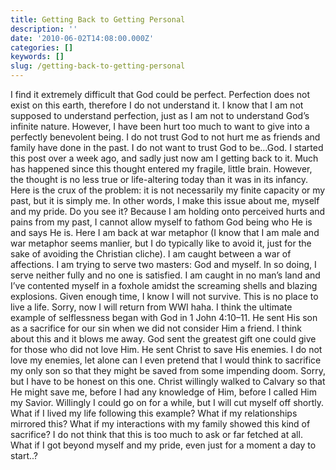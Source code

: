 ```yaml
---
title: Getting Back to Getting Personal
description: ''
date: '2010-06-02T14:08:00.000Z'
categories: []
keywords: []
slug: /getting-back-to-getting-personal
---
```

I find it extremely difficult that God could be perfect. Perfection does not exist on this earth, therefore I do not understand it. I know that I am not supposed to understand perfection, just as I am not to understand God’s infinite nature. However, I have been hurt too much to want to give into a perfectly benevolent being. I do not trust God to not hurt me as friends and family have done in the past. I do not want to trust God to be…God.
I started this post over a week ago, and sadly just now am I getting back to it. Much has happened since this thought entered my fragile, little brain. However, the thought is no less true or life-altering today than it was in its infancy.
Here is the crux of the problem: it is not necessarily my finite capacity or my past, but it is simply me. In other words, I make this issue about me, myself and my pride. Do you see it? Because I am holding onto perceived hurts and pains from my past, I cannot allow myself to fathom God being who He is and says He is.
Here I am back at war metaphor (I know that I am male and war metaphor seems manlier, but I do typically like to avoid it, just for the sake of avoiding the Christian cliche). I am caught between a war of affections. I am trying to serve two masters: God and myself. In so doing, I serve neither fully and no one is satisfied. I am caught in no man’s land and I’ve contented myself in a foxhole amidst the screaming shells and blazing explosions. Given enough time, I know I will not survive. This is no place to live a life. Sorry, now I will return from WWI haha.
I think the ultimate example of selflessness began with God in 1 John 4:10–11. He sent His son as a sacrifice for our sin when we did not consider Him a friend. I think about this and it blows me away. God sent the greatest gift one could give for those who did not love Him. He sent Christ to save His enemies. I do not love my enemies, let alone can I even pretend that I would think to sacrifice my only son so that they might be saved from some impending doom. Sorry, but I have to be honest on this one. Christ willingly walked to Calvary so that He might save me, before I had any knowledge of Him, before I called Him my Savior. Willingly I could go on for a while, but I will cut myself off shortly.
What if I lived my life following this example? What if my relationships mirrored this? What if my interactions with my family showed this kind of sacrifice? I do not think that this is too much to ask or far fetched at all. What if I got beyond myself and my pride, even just for a moment a day to start..?
